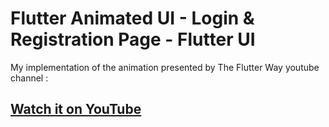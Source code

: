 # Flutter Animated UI - Login & Registration Page - Flutter UI

My implementation of the animation presented by The Flutter Way youtube channel :

## [Watch it on YouTube](https://youtu.be/MTgEtUZtPqE)
